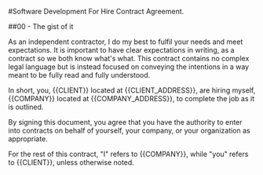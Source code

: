 #Software Development For Hire Contract Agreement.

##00 - The gist of it

As an independent contractor, I do my best to fulfil your needs and meet expectations. It is important to have clear expectations in writing, as a contract so we both know what's what. This contract contains no complex legal language but is instead focused on conveying the intentions in a way meant to be fully read and fully understood.

In short, you, {{CLIENT}} located at {{CLIENT_ADDRESS}}, are hiring myself, {{COMPANY}} located at {{COMPANY_ADDRESS}}, to complete the job as it is outlined.

By signing this document, you agree that you have the authority to enter into contracts on behalf of yourself, your company, or your organization as appropriate.

For the rest of this contract, "I" refers to {{COMPANY}}, while "you" refers to {{CLIENT}}, unless otherwise noted.

